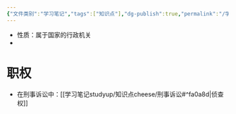 ```yaml
---
{"文件类别":"学习笔记","tags":["知识点"],"dg-publish":true,"permalink":"/学习笔记studyup/知识点cheese/公安机关/","dgPassFrontmatter":true,"created":"2024-09-11T21:20:00.063+08:00","updated":"2024-09-11T21:25:08.857+08:00"}
---
```


- 性质：属于国家的行政机关
- 
# 职权
- 在刑事诉讼中：[[学习笔记studyup/知识点cheese/刑事诉讼#^fa0a8d\|侦查权]]